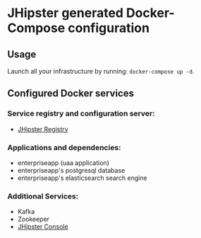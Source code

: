 # JHipster generated Docker-Compose configuration

## Usage

Launch all your infrastructure by running: `docker-compose up -d`.

## Configured Docker services

### Service registry and configuration server:

- [JHipster Registry](http://localhost:8761)

### Applications and dependencies:

- enterpriseapp (uaa application)
- enterpriseapp's postgresql database
- enterpriseapp's elasticsearch search engine

### Additional Services:

- Kafka
- Zookeeper
- [JHipster Console](http://localhost:5601)
